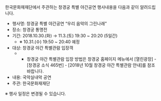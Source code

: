 한국문화재재단에서 주관하는 창경궁 특별 야간공연 행사내용을 다음과 같이 알려드립니다.

- 행사명: 창경궁 특별 야간공연 “우리 음악의 그린나래”
- 장소: 창경궁 통명전
- 기간: 2018.10.30.(화) → 11.3.(토) 19:30 ~ 20:20 (5일간)
  - ※ 10.31.(수) 19:50 ~ 20:40 예정
- 대상: 창경궁 야간 특별관람 입장객
  - * 창경궁 야간 특별관람 입장 방법은 창경궁 홈페이지 메뉴에서 [열린광장] - [창경궁 소식 465번] - [2018년 10월 창경궁 야간 특별관람 안내]를 참조바랍니다.
- 내용: 국악실내악 공연
- 주관: 한국문화재재단

※ 행사 일정은 변경될 수 있습니다.